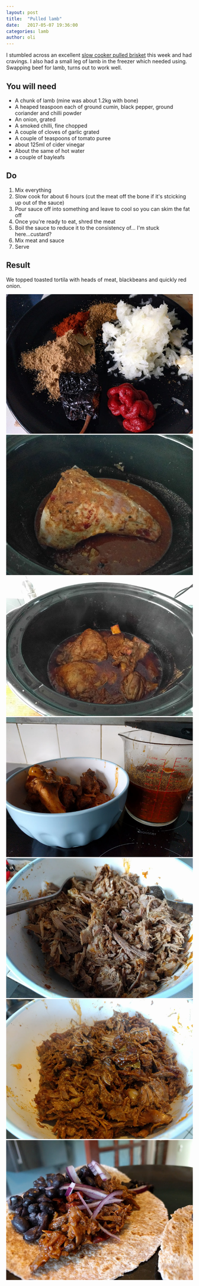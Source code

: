 ```yaml
---
layout: post
title:  "Pulled lamb"
date:   2017-05-07 19:36:00
categories: lamb 
author: oli
---
```


I stumbled across an excellent [slow cooker pulled brisket](https://smittenkitchen.com/2010/01/southwestern-pulled-brisket/) this week and had cravings.  I also had a small leg of lamb in the freezer which needed using.  Swapping beef for lamb, turns out to work well.

## You will need

* A chunk of lamb (mine was about 1.2kg with bone)
* A heaped teaspoon each of ground cumin, black pepper, ground coriander and chilli powder
* An onion, grated
* A smoked chilli, fine chopped
* A couple of cloves of garlic grated
* A couple of teaspoons of tomato puree
* about 125ml of cider vinegar
* About the same of hot water
* a couple of bayleafs



## Do

1. Mix everything
2. Slow cook for about 6 hours (cut the meat off the bone if it's stcicking up out of the sauce)
3. Pour sauce off into something and leave to cool so you can skim the fat off
4. Once you're ready to eat, shred the meat
5. Boil the sauce to reduce it to the consistency of... I'm stuck here...custard?
6. Mix meat and sauce
7. Serve


## Result

We topped toasted tortila with heads of meat, blackbeans and quickly red onion.  

![The ingrediants](/images/pulled-lamb/pulled-lamb-01.jpg)
![Before cooking](/images/pulled-lamb/pulled-lamb-02.jpg)
![After cooking](/images/pulled-lamb/pulled-lamb-03.jpg)
![Separated](/images/pulled-lamb/pulled-lamb-04.jpg)
![Shredded](/images/pulled-lamb/pulled-lamb-05.jpg)
![Reunited](/images/pulled-lamb/pulled-lamb-06.jpg)
![GET IN MY FACE](/images/pulled-lamb/pulled-lamb-07.jpg)
